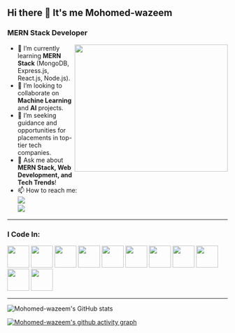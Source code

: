 ## Hi there 👋 It's me Mohomed-wazeem

### MERN Stack Developer 
<img align="right" width="350" height="290" src="https://i.pinimg.com/originals/47/f0/34/47f0342cec72b800463bf003eac1257e.gif" style="margin-bottom: 20px;">

- 🌱 I’m currently learning **MERN Stack** (MongoDB, Express.js, React.js, Node.js).  
- 👯 I’m looking to collaborate on **Machine Learning** and **AI** projects.  
- 🤔 I’m seeking guidance and opportunities for placements in top-tier tech companies.  
- 💬 Ask me about **MERN Stack, Web Development, and Tech Trends**!  
- 📫 How to reach me:  
  [<img src="https://img.shields.io/badge/LinkedIn-0077B5?style=for-the-badge&logo=linkedin&logoColor=white" />](https://www.linkedin.com/in/Mohomed-wazeem/)  
  [<img src="https://img.shields.io/badge/GitHub-181717?style=for-the-badge&logo=github&logoColor=white" />](https://github.com/Mohomed-wazeem)  

---

### I Code In:
<img height="50" width="50" src="https://img.icons8.com/color/48/000000/c-programming.png" /> <img height="50" width="50" src="https://img.icons8.com/color/48/000000/c-plus-plus-logo.png" /> <img height="50" width="50" src="https://img.icons8.com/color/48/000000/java-coffee-cup-logo.png" /> <img height="50" width="50" src="https://img.icons8.com/color/48/000000/html-5.png" /> <img height="50" width="50" src="https://img.icons8.com/color/48/000000/css3.png" /> <img height="50" width="50" src="https://img.icons8.com/color/48/000000/bootstrap.png" />
<img height="50" width="50" src="https://img.icons8.com/color/48/000000/javascript.png" /> <img height="50" width="50" src="https://img.icons8.com/color/48/000000/react-native.png" /> <img height="50" width="50" src="https://img.icons8.com/color/48/000000/mysql-logo.png" /> <img height="50" width="50" src="https://img.icons8.com/color/48/000000/mongodb.png" /> <img height="50" width="50" src="https://img.icons8.com/color/48/000000/nodejs.png" />

---

![Mohomed-wazeem's GitHub stats](https://github-readme-stats.vercel.app/api?username=Mohomed-wazeem&theme=dark&show_icons=true&&hide=issues,contribs)

[![Mohomed-wazeem's github activity graph](https://github-readme-activity-graph.vercel.app/graph?username=Mohomed-wazeem&bg_color=1c1c1c&color=51f565&line=6e40c9&point=f1f1f1&area=true&hide_border=true)](https://github.com/ashutosh00710/github-readme-activity-graph)
